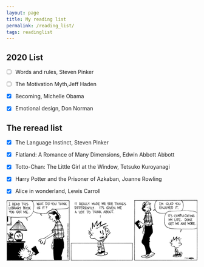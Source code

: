 ```yaml
---
layout: page
title: My reading list
permalink: /reading_list/
tags: readinglist
---
```



## 2020 List
- [ ] Words and rules, Steven Pinker
- [ ] The Motivation Myth,Jeff Haden
- [x] Becoming, Michelle Obama
- [x] Emotional design, Don Norman


## The reread list
- [x] The Language Instinct, Steven Pinker
- [x] Flatland: A Romance of Many Dimensions, Edwin Abbott Abbott 
- [x] Totto-Chan: The Little Girl at the Window, Tetsuko Kuroyanagi
- [x] Harry Potter and the Prisoner of Azkaban, Joanne Rowling
- [x] Alice in wonderland, Lewis Carroll


![&copy; Calvin and Hobbes](/assets/readinglist/image1.jpg)

[jekyll-organization]: https://github.com/jekyll
